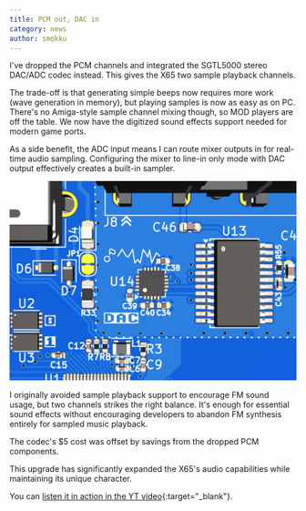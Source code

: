 ```yaml
---
title: PCM out, DAC in
category: news
author: smokku
---
```


I've dropped the PCM channels and integrated the SGTL5000 stereo DAC/ADC codec instead.
This gives the X65 two sample playback channels.

The trade-off is that generating simple beeps now requires more work (wave generation in memory),
but playing samples is now as easy as on PC.
There's no Amiga-style sample channel mixing though, so MOD players are off the table.
We now have the digitized sound effects support needed for modern game ports.

As a side benefit, the ADC input means I can route mixer outputs in for real-time audio sampling.
Configuring the mixer to line-in only mode with DAC output effectively creates a built-in sampler.

![SGTL5000](/media/2025-05-20_I2S-codec.png)

I originally avoided sample playback support to encourage FM sound usage, but two channels strikes the right balance. It's enough for essential sound effects without encouraging developers to abandon FM synthesis entirely for sampled music playback.

The codec's $5 cost was offset by savings from the dropped PCM components.

This upgrade has significantly expanded the X65's audio capabilities
while maintaining its unique character.

You can [listen it in action in the YT video](https://www.youtube.com/watch?v=XGbmyHnsQmw){:target="_blank"}.
